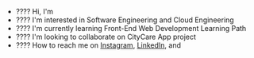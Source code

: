 - ???? Hi, I'm <AmandaPriscilia>
- ???? I'm interested in Software Engineering and Cloud Engineering
- ???? I'm currently learning Front-End Web Development Learning Path
- ????️ I'm looking to collaborate on CityCare App project
- ???? How to reach me on
<a href="https://www.instagram.com/mndprscl7/?hl=en" target="_blank">Instagram</a>,
<a href="https://www.linkedin.com/in/priscilialz0333/" target="_blank">LinkedIn</a>, and

<!---
AmandaPriscilia/AmandaPriscilia is a ✨ special ✨ repository because its README.md (this file) appears on your GitHub profile.
You can click the Preview link to take a look at your changes.
--->
